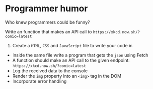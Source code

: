 # Programmer humor

Who knew programmers could be funny?

Write an function that makes an API call to `https://xkcd.now.sh/?comic=latest`

1. Create a `HTML`, `CSS` and `JavaScript` file to write your code in

- Inside the same file write a program that gets the `json` using Fetch
- A function should make an API call to the given endpoint: `https://xkcd.now.sh/?comic=latest`
- Log the received data to the console
- Render the `img` property into an `<img>` tag in the DOM
- Incorporate error handling
